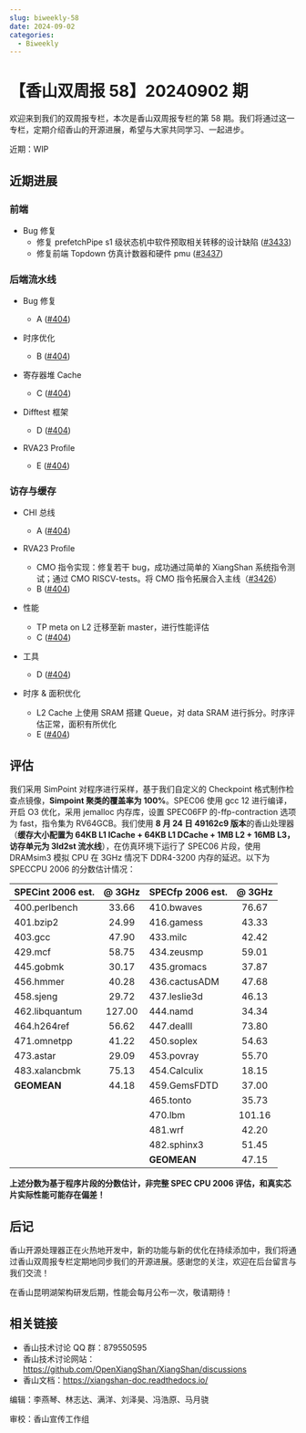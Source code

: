 ```yaml
---
slug: biweekly-58
date: 2024-09-02
categories:
  - Biweekly
---
```

# 【香山双周报 58】20240902 期

欢迎来到我们的双周报专栏，本次是香山双周报专栏的第 58 期。我们将通过这一专栏，定期介绍香山的开源进展，希望与大家共同学习、一起进步。

近期：WIP

<!-- more -->

## 近期进展

### 前端

- Bug 修复
    - 修复 prefetchPipe s1 级状态机中软件预取相关转移的设计缺陷 ([#3433](https://github.com/OpenXiangShan/XiangShan/pull/3433))
    - 修复前端 Topdown 仿真计数器和硬件 pmu ([#3437](https://github.com/OpenXiangShan/XiangShan/pull/3437))

### 后端流水线

- Bug 修复
    - A ([#404](https://github.com/OpenXiangShan/XiangShan/pull/404))

- 时序优化
    - B ([#404](https://github.com/OpenXiangShan/XiangShan/pull/404))

- 寄存器堆 Cache
    - C ([#404](https://github.com/OpenXiangShan/XiangShan/pull/404))

- Difftest 框架
    - D ([#404](https://github.com/OpenXiangShan/XiangShan/pull/404))

- RVA23 Profile
    - E ([#404](https://github.com/OpenXiangShan/XiangShan/pull/404))

### 访存与缓存

- CHI 总线
    - A ([#404](https://github.com/OpenXiangShan/XiangShan/pull/404))

- RVA23 Profile
    - CMO 指令实现：修复若干 bug，成功通过简单的 XiangShan 系统指令测试；通过 CMO RISCV-tests。将 CMO 指令拓展合入主线（[#3426](https://github.com/OpenXiangShan/XiangShan/pull/3426)）
    - B ([#404](https://github.com/OpenXiangShan/XiangShan/pull/404))

- 性能
    - TP meta on L2 迁移至新 master，进行性能评估
    - C ([#404](https://github.com/OpenXiangShan/XiangShan/pull/404))

- 工具
    - D ([#404](https://github.com/OpenXiangShan/XiangShan/pull/404))

- 时序 & 面积优化
    - L2 Cache 上使用 SRAM 搭建 Queue，对 data SRAM 进行拆分。时序评估正常，面积有所优化
    - E ([#404](https://github.com/OpenXiangShan/XiangShan/pull/404))

## 评估

我们采用 SimPoint 对程序进行采样，基于我们自定义的 Checkpoint 格式制作检查点镜像，**Simpoint 聚类的覆盖率为 100%**。SPEC06 使用 gcc 12 进行编译，开启 O3 优化，采用 jemalloc 内存库，设置 SPEC06FP 的-ffp-contraction 选项为 fast，指令集为 RV64GCB。我们使用 **8 月 24 日 49162c9 版本**的香山处理器（**缓存大小配置为 64KB L1 ICache + 64KB L1 DCache + 1MB L2 + 16MB L3，访存单元为 3ld2st 流水线**），在仿真环境下运行了 SPEC06 片段，使用 DRAMsim3 模拟 CPU 在 3GHz 情况下 DDR4-3200 内存的延迟。以下为 SPECCPU 2006 的分数估计情况：

| SPECint 2006 est. | @ 3GHz | SPECfp 2006 est.  | @ 3GHz |
| :---------------- | :----: | :---------------- | :----: |
| 400.perlbench     | 33.66  | 410.bwaves        | 76.67  |
| 401.bzip2         | 24.99  | 416.gamess        | 43.33  |
| 403.gcc           | 47.90  | 433.milc          | 42.42  |
| 429.mcf           | 58.75  | 434.zeusmp        | 59.01  |
| 445.gobmk         | 30.17  | 435.gromacs       | 37.87  |
| 456.hmmer         | 40.28  | 436.cactusADM     | 47.68  |
| 458.sjeng         | 29.72  | 437.leslie3d      | 46.13  |
| 462.libquantum    | 127.00 | 444.namd          | 34.34  |
| 464.h264ref       | 56.62  | 447.dealII        | 73.80  |
| 471.omnetpp       | 41.22  | 450.soplex        | 54.63  |
| 473.astar         | 29.09  | 453.povray        | 55.70  |
| 483.xalancbmk     | 75.13  | 454.Calculix      | 18.15  |
| **GEOMEAN**       | 44.18  | 459.GemsFDTD      | 37.00  |
|                   |        | 465.tonto         | 35.73  |
|                   |        | 470.lbm           | 101.16 |
|                   |        | 481.wrf           | 42.20  |
|                   |        | 482.sphinx3       | 51.45  |
|                   |        | **GEOMEAN**       | 47.15  |

**上述分数为基于程序片段的分数估计，非完整 SPEC CPU 2006 评估，和真实芯片实际性能可能存在偏差！**

## 后记

香山开源处理器正在火热地开发中，新的功能与新的优化在持续添加中，我们将通过香山双周报专栏定期地同步我们的开源进展。感谢您的关注，欢迎在后台留言与我们交流！

在香山昆明湖架构研发后期，性能会每月公布一次，敬请期待！

## 相关链接

* 香山技术讨论 QQ 群：879550595
* 香山技术讨论网站：https://github.com/OpenXiangShan/XiangShan/discussions
* 香山文档：https://xiangshan-doc.readthedocs.io/

编辑：李燕琴、林志达、满洋、刘泽昊、冯浩原、马月骁

审校：香山宣传工作组
